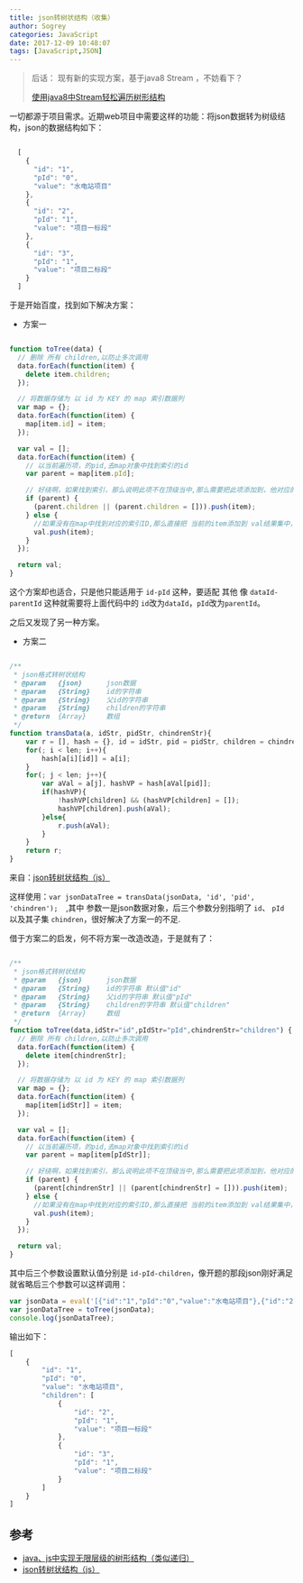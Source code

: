 ```yaml
---
title: json转树状结构（收集）
author: Sogrey
categories: JavaScript
date: 2017-12-09 10:48:07
tags: [JavaScript,JSON]
---
```


> 后话： 现有新的实现方案，基于java8 Stream ，不妨看下？
>
> [使用java8中Stream轻松遍历树形结构](https://sogrey.top/article/%E4%BD%BF%E7%94%A8java8%E4%B8%ADStream%E8%BD%BB%E6%9D%BE%E9%81%8D%E5%8E%86%E6%A0%91%E5%BD%A2%E7%BB%93%E6%9E%84/)

一切都源于项目需求。近期web项目中需要这样的功能：将json数据转为树级结构，json的数据结构如下：

``` javascript

  [
    {
      "id": "1",
      "pId": "0",
      "value": "水电站项目"
    },
    {
      "id": "2",
      "pId": "1",
      "value": "项目一标段"
    },
    {
      "id": "3",
      "pId": "1",
      "value": "项目二标段"
    }
  ]

```

<!-- more -->


于是开始百度，找到如下解决方案：

* 方案一

``` javascript

function toTree(data) {
  // 删除 所有 children,以防止多次调用
  data.forEach(function(item) {
    delete item.children;
  });

  // 将数据存储为 以 id 为 KEY 的 map 索引数据列
  var map = {};
  data.forEach(function(item) {
    map[item.id] = item;
  });

  var val = [];
  data.forEach(function(item) {
    // 以当前遍历项，的pid,去map对象中找到索引的id
    var parent = map[item.pId];

    // 好绕啊，如果找到索引，那么说明此项不在顶级当中,那么需要把此项添加到，他对应的父级中
    if (parent) {
      (parent.children || (parent.children = [])).push(item);
    } else {
      //如果没有在map中找到对应的索引ID,那么直接把 当前的item添加到 val结果集中，作为顶级
      val.push(item);
    }
  });

  return val;
}

```

这个方案却也适合，只是他只能适用于 `id-pId` 这种，要适配 其他 像 `dataId-parentId` 这种就需要将上面代码中的 `id`改为`dataId`，`pId`改为`parentId`。

之后又发现了另一种方案。

* 方案二

``` javascript

/** 
 * json格式转树状结构 
 * @param   {json}      json数据 
 * @param   {String}    id的字符串 
 * @param   {String}    父id的字符串 
 * @param   {String}    children的字符串 
 * @return  {Array}     数组 
 */  
function transData(a, idStr, pidStr, chindrenStr){  
    var r = [], hash = {}, id = idStr, pid = pidStr, children = chindrenStr, i = 0, j = 0, len = a.length;  
    for(; i < len; i++){  
        hash[a[i][id]] = a[i];  
    }  
    for(; j < len; j++){  
        var aVal = a[j], hashVP = hash[aVal[pid]];  
        if(hashVP){  
            !hashVP[children] && (hashVP[children] = []);  
            hashVP[children].push(aVal);  
        }else{  
            r.push(aVal);  
        }  
    }  
    return r;  
} 

```

来自：[json转树状结构（js）](http://rockyuse.iteye.com/blog/1541308)

这样使用：`var jsonDataTree = transData(jsonData, 'id', 'pid', 'chindren');  `,其中 参数一是json数据对象，后三个参数分别指明了 `id`、 `pId` 以及其子集 `chindren`，很好解决了方案一的不足.

借于方案二的启发，何不将方案一改造改造，于是就有了：

``` javascript

/** 
 * json格式转树状结构 
 * @param   {json}      json数据 
 * @param   {String}    id的字符串 默认值"id"
 * @param   {String}    父id的字符串 默认值"pId"
 * @param   {String}    children的字符串 默认值"children"
 * @return  {Array}     数组 
 */  
function toTree(data,idStr="id",pIdStr="pId",chindrenStr="children") {
  // 删除 所有 children,以防止多次调用
  data.forEach(function(item) {
    delete item[chindrenStr];
  });

  // 将数据存储为 以 id 为 KEY 的 map 索引数据列
  var map = {};
  data.forEach(function(item) {
    map[item[idStr]] = item;
  });

  var val = [];
  data.forEach(function(item) {
    // 以当前遍历项，的pid,去map对象中找到索引的id
    var parent = map[item[pIdStr]];

    // 好绕啊，如果找到索引，那么说明此项不在顶级当中,那么需要把此项添加到，他对应的父级中
    if (parent) {
      (parent[chindrenStr] || (parent[chindrenStr] = [])).push(item);
    } else {
      //如果没有在map中找到对应的索引ID,那么直接把 当前的item添加到 val结果集中，作为顶级
      val.push(item);
    }
  });

  return val;
}  

```

其中后三个参数设置默认值分别是 `id-pId-children`，像开题的那段json刚好满足就省略后三个参数可以这样调用：

``` javascript
var jsonData = eval('[{"id":"1","pId":"0","value":"水电站项目"},{"id":"2","pId":"1","value":"项目一标段"},{"id":"3","pId":"1","value":"项目二标段"}]'); 
var jsonDataTree = toTree(jsonData); 
console.log(jsonDataTree); 

```

输出如下：

``` javascript
[
    {
        "id": "1", 
        "pId": "0", 
        "value": "水电站项目", 
        "children": [
            {
                "id": "2", 
                "pId": "1", 
                "value": "项目一标段"
            }, 
            {
                "id": "3", 
                "pId": "1", 
                "value": "项目二标段"
            }
        ]
    }
]

``` 

## 参考

* [java、js中实现无限层级的树形结构（类似递归）](http://www.cnblogs.com/azhqiang/p/4169534.html)
* [json转树状结构（js）](http://rockyuse.iteye.com/blog/1541308)